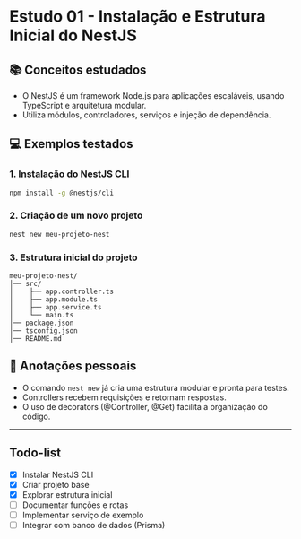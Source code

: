 # Estudo 01 - Instalação e Estrutura Inicial do NestJS

## 📚 Conceitos estudados
- O NestJS é um framework Node.js para aplicações escaláveis, usando TypeScript e arquitetura modular.
- Utiliza módulos, controladores, serviços e injeção de dependência.

## 💻 Exemplos testados

### 1. Instalação do NestJS CLI
```bash
npm install -g @nestjs/cli
```

### 2. Criação de um novo projeto
```bash
nest new meu-projeto-nest
```

### 3. Estrutura inicial do projeto
```
meu-projeto-nest/
│── src/
│    ├── app.controller.ts
│    ├── app.module.ts
│    ├── app.service.ts
│    └── main.ts
│── package.json
│── tsconfig.json
│── README.md
```

## 📝 Anotações pessoais
- O comando `nest new` já cria uma estrutura modular e pronta para testes.
- Controllers recebem requisições e retornam respostas.
- O uso de decorators (@Controller, @Get) facilita a organização do código.

---

## Todo-list
- [x] Instalar NestJS CLI
- [x] Criar projeto base
- [x] Explorar estrutura inicial
- [ ] Documentar funções e rotas
- [ ] Implementar serviço de exemplo
- [ ] Integrar com banco de dados (Prisma)
